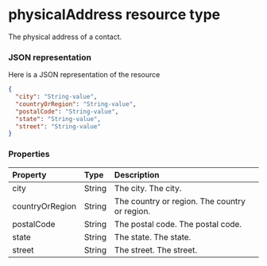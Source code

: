 # physicalAddress resource type

The physical address of a contact.

### JSON representation

Here is a JSON representation of the resource

<!-- {
  "blockType": "resource",
  "optionalProperties": [

  ],
  "@odata.type": "microsoft.graph.physicaladdress"
}-->

```json
{
  "city": "String-value",
  "countryOrRegion": "String-value",
  "postalCode": "String-value",
  "state": "String-value",
  "street": "String-value"
}

```
### Properties
| Property	   | Type	|Description|
|:---------------|:--------|:----------|
|city|String|The city. The city.|
|countryOrRegion|String|The country or region. The country or region.|
|postalCode|String|The postal code. The postal code.|
|state|String|The state. The state.|
|street|String|The street. The street.|

<!-- uuid: 8fcb5dbc-d5aa-4681-8e31-b001d5168d79
2015-10-25 14:57:30 UTC -->
<!-- {
  "type": "#page.annotation",
  "description": "physicalAddress resource",
  "keywords": "",
  "section": "documentation",
  "tocPath": ""
}-->